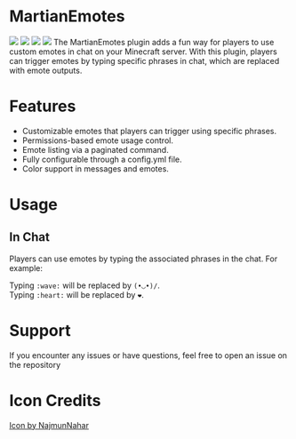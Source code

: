 # MartianEmotes
[![](https://poggit.pmmp.io/shield.state/MartianEmotes)](https://poggit.pmmp.io/p/MartianEmotes)
<a href="https://poggit.pmmp.io/p/MartianEmotes"><img src="https://poggit.pmmp.io/shield.state/MartianEmotes"></a> [![](https://poggit.pmmp.io/shield.api/MartianEmotes)](https://poggit.pmmp.io/p/MartianEmotes)
<a href="https://poggit.pmmp.io/p/MartianEmotes"><img src="https://poggit.pmmp.io/shield.api/MartianEmotes"></a>
The MartianEmotes plugin adds a fun way for players to use custom emotes in chat on your Minecraft server. With this plugin, players can trigger emotes by typing specific phrases in chat, which are replaced with emote outputs.

# Features
* Customizable emotes that players can trigger using specific phrases.
* Permissions-based emote usage control.
* Emote listing via a paginated command.
* Fully configurable through a config.yml file.
* Color support in messages and emotes.

# Usage
## In Chat
Players can use emotes by typing the associated phrases in the chat. For example:

Typing `:wave:` will be replaced by `(•◡•)/`.\
Typing `:heart:` will be replaced by `❤`.

# Support
If you encounter any issues or have questions, feel free to open an issue on the repository

# Icon Credits
<a href="https://www.freepik.com/search">Icon by NajmunNahar</a>
